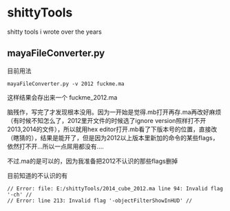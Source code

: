 shittyTools
===========

shitty tools i wrote over the years

mayaFileConverter.py
-----

目前用法 

    mayaFileConverter.py -v 2012 fuckme.ma
  
这样结果会存出来一个 fuckme_2012.ma

脑残作，写完了才发现根本没用。因为一开始是觉得.mb打开再存.ma再改好麻烦（有时候不知怎么了，2012里开文件的时候选了ignore version照样打不开2013,2014的文件），所以就用hex editor打开.mb看了下版本号的位置，直接改（瞎猜的），结果是能开了，但是因为2012以上版本里新加的命令的某些flags，依然打不开...所以一点屌用都没有....

不过.ma的是可以的，因为我准备把2012不认识的那些flags删掉

目前知道的不认识的有

    // Error: file: E:/shittyTools/2014_cube_2012.ma line 94: Invalid flag '-ch' // 
    // Error: line 213: Invalid flag '-objectFilterShowInHUD' // 
